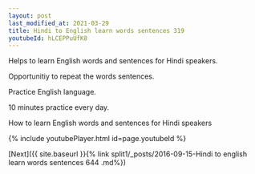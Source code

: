 ```yaml
---
layout: post
last_modified_at: 2021-03-29
title: Hindi to English learn words sentences 319 
youtubeId: hLCEPPuUfK8
---
```

 
 
Helps to learn English words and sentences for Hindi speakers.

Opportunitiy to repeat the words sentences. 

Practice English language. 
 
10 minutes practice every day. 
 
How to learn English words and sentences for Hindi speakers 
 
{% include youtubePlayer.html id=page.youtubeId %}
 
 
[Next]({{ site.baseurl }}{% link  split1/_posts/2016-09-15-Hindi to english learn words sentences 644 .md%})
 
